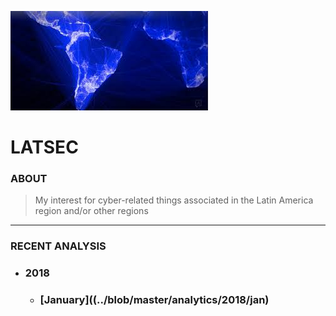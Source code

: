![](https://github.com/PRGHST/latsec/blob/master/sources/images/lat.jpeg)
# LATSEC
### ABOUT
> My interest for cyber-related things associated in the Latin America region and/or other regions
---
### RECENT ANALYSIS
* ### 2018
  * ### [January]((../blob/master/analytics/2018/jan)
